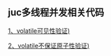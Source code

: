 ## juc多线程并发相关代码

[1、volatile可见性验证)](./src/main/java/com/xiao/myvolatile)

[2、volatile不保证原子性验证)](./src/main/java/com/xiao/myvolatile)